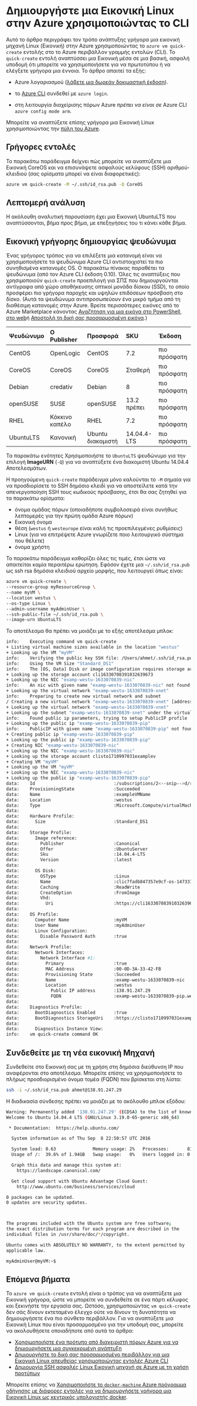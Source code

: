 <properties
   pageTitle="Δημιουργήστε μια Εικονική Linux στην Azure χρησιμοποιώντας το CLI | Microsoft Azure"
   description="Δημιουργήστε μια Εικονική Linux στην Azure χρησιμοποιώντας το CLI."
   services="virtual-machines-linux"
   documentationCenter=""
   authors="vlivech"
   manager="timlt"
   editor=""/>

<tags
   ms.service="virtual-machines-linux"
   ms.devlang="NA"
   ms.topic="hero-article"
   ms.tgt_pltfrm="vm-linux"
   ms.workload="infrastructure"
   ms.date="10/27/2016"
   ms.author="v-livech"/>


# <a name="create-a-linux-vm-on-azure-by-using-the-cli"></a>Δημιουργήστε μια Εικονική Linux στην Azure χρησιμοποιώντας το CLI

Αυτό το άρθρο περιγράφει τον τρόπο ανάπτυξης γρήγορα μια εικονική μηχανή Linux (Εικονική) στην Azure χρησιμοποιώντας το `azure vm quick-create` εντολής στο το Azure περιβάλλον γραμμής εντολών (CLI). Το `quick-create` εντολή αναπτύσσει μια Εικονική μέσα σε μια βασική, ασφαλή υποδομή ότι μπορείτε να χρησιμοποιήσετε για να πρωτοτύπου ή να ελέγξετε γρήγορα μια έννοια. Το άρθρο απαιτεί τα εξής:

- Azure λογαριασμού ([λάβετε μια δωρεάν δοκιμαστική έκδοση](https://azure.microsoft.com/pricing/free-trial/)).

- το [Azure CLI](../xplat-cli-install.md) συνδεθεί με `azure login`.

- στη λειτουργία διαχείρισης πόρων Azure _πρέπει να είναι σε_ Azure CLI `azure config mode arm`.

Μπορείτε να αναπτύξετε επίσης γρήγορα μια Εικονική Linux χρησιμοποιώντας την [πύλη του Azure](virtual-machines-linux-quick-create-portal.md).

## <a name="quick-commands"></a>Γρήγορες εντολές

Το παρακάτω παράδειγμα δείχνει πώς μπορείτε να αναπτύξετε μια Εικονική CoreOS και να επισυνάψετε ασφαλούς κελύφους (SSH) αριθμού-κλειδιού (σας ορίσματα μπορεί να είναι διαφορετικές):

```bash
azure vm quick-create -M ~/.ssh/id_rsa.pub -Q CoreOS
```

## <a name="detailed-walkthrough"></a>Λεπτομερή ανάλυση

Η ακόλουθη αναλυτική παρουσίαση έχει μια Εικονική UbuntuLTS που αναπτύσσονται, βήμα προς βήμα, με επεξηγήσεις του τι κάνει κάθε βήμα.

## <a name="vm-quick-create-aliases"></a>Εικονική γρήγορης δημιουργίας ψευδώνυμα

Ένας γρήγορος τρόπος για να επιλέξετε μια κατανομή είναι να χρησιμοποιήσετε τα ψευδώνυμα Azure CLI αντιστοιχιστεί τα πιο συνηθισμένα κατανομές OS. Ο παρακάτω πίνακας παραθέτει τα ψευδώνυμα (από τον Azure CLI έκδοση 0.10). Όλες τις αναπτύξεις που χρησιμοποιούν `quick-create` προεπιλογή για ΣΠΣ που δημιουργούνται αντίγραφα από χώρο αποθήκευσης οπτικοί μονάδα δίσκου (SSD), το οποίο προσφέρει πιο γρήγορα παροχής και υψηλών επιδόσεων πρόσβαση στο δίσκο. (Αυτά τα ψευδώνυμα αντιπροσωπεύουν ένα μικρό τμήμα από τη διαθέσιμη κατανομές στην Azure. Βρείτε περισσότερες εικόνες από το Azure Marketplace κάνοντας [Αναζήτηση για μια εικόνα στο PowerShell](virtual-machines-linux-cli-ps-findimage.md), [στο web](https://azure.microsoft.com/marketplace/virtual-machines/)ή [Αποστολή τη δική σας προσαρμοσμένη εικόνα](virtual-machines-linux-create-upload-generic.md).)

| Ψευδώνυμο     | Ο Publisher | Προσφορά        | SKU         | Έκδοση |
|:----------|:----------|:-------------|:------------|:--------|
| CentOS    | OpenLogic | CentOS       | 7.2         | πιο πρόσφατη  |
| CoreOS    | CoreOS    | CoreOS       | Σταθερή      | πιο πρόσφατη  |
| Debian    | credativ  | Debian       | 8           | πιο πρόσφατη  |
| openSUSE  | SUSE      | openSUSE     | 13.2 πρέπει        | πιο πρόσφατη  |
| RHEL      | Κόκκινο καπέλο    | RHEL         | 7.2         | πιο πρόσφατη  |
| UbuntuLTS | Κανονική | Ubuntu διακομιστή | 14.04.4-LTS | πιο πρόσφατη  |

Τα παρακάτω ενότητες Χρησιμοποιήστε το `UbuntuLTS` ψευδώνυμο για την επιλογή **ImageURN** (`-Q`) για να αναπτύξετε ένα διακομιστή Ubuntu 14.04.4 Αποτελεσμάτων.

Η προηγούμενη `quick-create` παράδειγμα μόνο καλούνται το `-M` σημαία για να προσδιορίσετε το SSH δημόσιο κλειδί για να αποστείλετε κατά την απενεργοποίηση SSH τους κωδικούς πρόσβασης, έτσι θα σας ζητηθεί για τα παρακάτω ορίσματα:

- όνομα ομάδας πόρων (οποιαδήποτε συμβολοσειρά είναι συνήθως λεπτομερές για την πρώτη ομάδα Azure πόρων)
- Εικονική όνομα
- θέση (`westus` ή `westeurope` είναι καλή τις προεπιλεγμένες ρυθμίσεις)
- Linux (για να επιτρέψετε Azure γνωρίζετε ποιο λειτουργικό σύστημα που θέλετε)
- όνομα χρήστη

Το παρακάτω παράδειγμα καθορίζει όλες τις τιμές, έτσι ώστε να απαιτείται καμία περαιτέρω ερώτηση. Εφόσον έχετε μια `~/.ssh/id_rsa.pub` ως ssh rsa δημόσια κλειδιού αρχείο μορφής, που λειτουργεί όπως είναι:

```bash
azure vm quick-create \
--resource-group myResourceGroup \
--name myVM \
--location westus \
--os-type Linux \
--admin-username myAdminUser \
--ssh-public-file ~/.ssh/id_rsa.pub \
--image-urn UbuntuLTS
```

Το αποτέλεσμα θα πρέπει να μοιάζει με το εξής αποτέλεσμα μπλοκ:

```bash
info:    Executing command vm quick-create
+ Listing virtual machine sizes available in the location "westus"
+ Looking up the VM "myVM"
info:    Verifying the public key SSH file: /Users/ahmet/.ssh/id_rsa.pub
info:    Using the VM Size "Standard_DS1"
info:    The [OS, Data] Disk or image configuration requires storage account
+ Looking up the storage account cli16330708391032639673
+ Looking up the NIC "examp-westu-1633070839-nic"
info:    An nic with given name "examp-westu-1633070839-nic" not found, creating a new one
+ Looking up the virtual network "examp-westu-1633070839-vnet"
info:    Preparing to create new virtual network and subnet
/ Creating a new virtual network "examp-westu-1633070839-vnet" [address prefix: "10.0.0.0/16"] with subnet "examp-westu-1633070839-snet" [address prefix: "10.+.1.0/24"]
+ Looking up the virtual network "examp-westu-1633070839-vnet"
+ Looking up the subnet "examp-westu-1633070839-snet" under the virtual network "examp-westu-1633070839-vnet"
info:    Found public ip parameters, trying to setup PublicIP profile
+ Looking up the public ip "examp-westu-1633070839-pip"
info:    PublicIP with given name "examp-westu-1633070839-pip" not found, creating a new one
+ Creating public ip "examp-westu-1633070839-pip"
+ Looking up the public ip "examp-westu-1633070839-pip"
+ Creating NIC "examp-westu-1633070839-nic"
+ Looking up the NIC "examp-westu-1633070839-nic"
+ Looking up the storage account clisto1710997031examplev
+ Creating VM "myVM"
+ Looking up the VM "myVM"
+ Looking up the NIC "examp-westu-1633070839-nic"
+ Looking up the public ip "examp-westu-1633070839-pip"
data:    Id                              :/subscriptions/2<--snip-->d/resourceGroups/exampleResourceGroup/providers/Microsoft.Compute/virtualMachines/exampleVMName
data:    ProvisioningState               :Succeeded
data:    Name                            :exampleVMName
data:    Location                        :westus
data:    Type                            :Microsoft.Compute/virtualMachines
data:
data:    Hardware Profile:
data:      Size                          :Standard_DS1
data:
data:    Storage Profile:
data:      Image reference:
data:        Publisher                   :Canonical
data:        Offer                       :UbuntuServer
data:        Sku                         :14.04.4-LTS
data:        Version                     :latest
data:
data:      OS Disk:
data:        OSType                      :Linux
data:        Name                        :clic7fadb847357e9cf-os-1473374894359
data:        Caching                     :ReadWrite
data:        CreateOption                :FromImage
data:        Vhd:
data:          Uri                       :https://cli16330708391032639673.blob.core.windows.net/vhds/clic7fadb847357e9cf-os-1473374894359.vhd
data:
data:    OS Profile:
data:      Computer Name                 :myVM
data:      User Name                     :myAdminUser
data:      Linux Configuration:
data:        Disable Password Auth       :true
data:
data:    Network Profile:
data:      Network Interfaces:
data:        Network Interface #1:
data:          Primary                   :true
data:          MAC Address               :00-0D-3A-33-42-FB
data:          Provisioning State        :Succeeded
data:          Name                      :examp-westu-1633070839-nic
data:          Location                  :westus
data:            Public IP address       :138.91.247.29
data:            FQDN                    :examp-westu-1633070839-pip.westus.cloudapp.azure.com
data:
data:    Diagnostics Profile:
data:      BootDiagnostics Enabled       :true
data:      BootDiagnostics StorageUri    :https://clisto1710997031examplev.blob.core.windows.net/
data:
data:      Diagnostics Instance View:
info:    vm quick-create command OK
```

## <a name="log-in-to-the-new-vm"></a>Συνδεθείτε με τη νέα εικονική Μηχανή

Συνδεθείτε στο Εικονική σας με τη χρήση στη δημόσια διεύθυνση IP που αναφέρονται στο αποτέλεσμα. Μπορείτε επίσης να χρησιμοποιήσετε το πλήρως προσδιορισμένο όνομα τομέα (FQDN) που βρίσκεται στη λίστα:

```bash
ssh -i ~/.ssh/id_rsa.pub ahmet@138.91.247.29
```

Η διαδικασία σύνδεσης πρέπει να μοιάζει με το ακόλουθο μπλοκ εξόδου:

```bash
Warning: Permanently added '138.91.247.29' (ECDSA) to the list of known hosts.
Welcome to Ubuntu 14.04.4 LTS (GNU/Linux 3.19.0-65-generic x86_64)

 * Documentation:  https://help.ubuntu.com/

  System information as of Thu Sep  8 22:50:57 UTC 2016

  System load: 0.63              Memory usage: 2%   Processes:       81
  Usage of /:  39.6% of 1.94GB   Swap usage:   0%   Users logged in: 0

  Graph this data and manage this system at:
    https://landscape.canonical.com/

  Get cloud support with Ubuntu Advantage Cloud Guest:
    http://www.ubuntu.com/business/services/cloud

0 packages can be updated.
0 updates are security updates.



The programs included with the Ubuntu system are free software;
the exact distribution terms for each program are described in the
individual files in /usr/share/doc/*/copyright.

Ubuntu comes with ABSOLUTELY NO WARRANTY, to the extent permitted by
applicable law.

myAdminUser@myVM:~$
```

## <a name="next-steps"></a>Επόμενα βήματα

Το `azure vm quick-create` εντολή είναι ο τρόπος για να αναπτύξετε μια Εικονική γρήγορα, ώστε να μπορείτε να συνδεθείτε σε ένα πάρτι κέλυφος και ξεκινήστε την εργασία σας. Ωστόσο, χρησιμοποιώντας `vm quick-create` δεν σάς δίνουν εκτεταμένο έλεγχο ούτε να δίνουν τη δυνατότητα να δημιουργήσετε ένα πιο σύνθετο περιβάλλον.  Για να αναπτύξετε μια Εικονική Linux που είναι προσαρμοσμένο για την υποδομή σας, μπορείτε να ακολουθήσετε οποιαδήποτε από αυτά τα άρθρα:

- [Χρησιμοποιήστε ένα πρότυπο από διαχειριστή πόρων Azure για να δημιουργήσετε μια συγκεκριμένη ανάπτυξη](virtual-machines-linux-cli-deploy-templates.md)
- [Δημιουργήστε το δικό σας προσαρμοσμένο περιβάλλον για μια Εικονική Linux απευθείας χρησιμοποιώντας εντολές Azure CLI](virtual-machines-linux-create-cli-complete.md)
- [Δημιουργία SSH ασφαλές Linux Εικονική μηχανή σε Azure με τη χρήση προτύπων](virtual-machines-linux-create-ssh-secured-vm-from-template.md)

Μπορείτε επίσης να [Χρησιμοποιήστε το `docker-machine` Azure πρόγραμμα οδήγησης με διάφορες εντολές για να δημιουργήσετε γρήγορα μια Εικονική Linux ως κεντρικός υπολογιστής docker](virtual-machines-linux-docker-machine.md).
